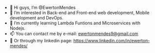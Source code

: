 - 👋 Hi guys, I’m @EwertonMendes
- 👀 I’m interested in Back-end and Front-end web development, Mobile development and DevOps.
- 🌱 I’m currently learning Lambda Funtions and Microservices with Nodejs.
- 📫 You can contact me by e-mail: ewertonmendes9@gmail.com
- 🔗 Or through my linkedin page: https://www.linkedin.com/in/ewerton-mendes/

<!---
EwertonMendes/EwertonMendes is a ✨ special ✨ repository because its `README.md` (this file) appears on your GitHub profile.
You can click the Preview link to take a look at your changes.
--->
